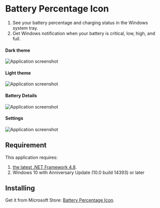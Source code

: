 # Battery Percentage Icon
1. See your battery percentage and charging status in the Windows system tray.
2. Get Windows notification when your battery is critical, low, high, and full.

#### Dark theme
![Application screenshot](https://raw.githubusercontent.com/soleon/percentage/master/dark.png)

#### Light theme
![Application screenshot](https://raw.githubusercontent.com/soleon/percentage/master/light.png)

#### Battery Details
![Application screenshot](https://raw.githubusercontent.com/soleon/percentage/master/details.png)

#### Settings
![Application screenshot](https://raw.githubusercontent.com/soleon/percentage/master/settings.png)

## Requirement
This application requires:
1. [the latest .NET Framework 4.8](https://dotnet.microsoft.com/download/dotnet-framework/net48).
2. Windows 10 with Anniversary Update (10.0 build 14393) or later

## Installing
Get it from Microsoft Store: [Battery Percentage Icon](https://www.microsoft.com/store/productId/9PCKT2B7DZMW).
